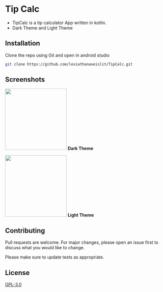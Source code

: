 # Tip Calc

- TipCalc is a tip calculator App written in kotlin.
- Dark Theme and Light Theme

## Installation

Clone the repo using Git and open in android studio
```bash
git clone https://github.com/leviathanaxeislit/TipCalc.git
```
## Screenshots

<img src="https://i.imgur.com/F6poKwB.png" width=200 padding=50/> **Dark Theme**

<img src="https://i.imgur.com/HzAhRWX.png" width=200 padding-left=500 /> **Light Theme**

## Contributing
Pull requests are welcome. For major changes, please open an issue first to discuss what you would like to change.

Please make sure to update tests as appropriate.

## License
[GPL-3.0](https://github.com/leviathanaxeislit/TipCalc/blob/main/LICENSE)
